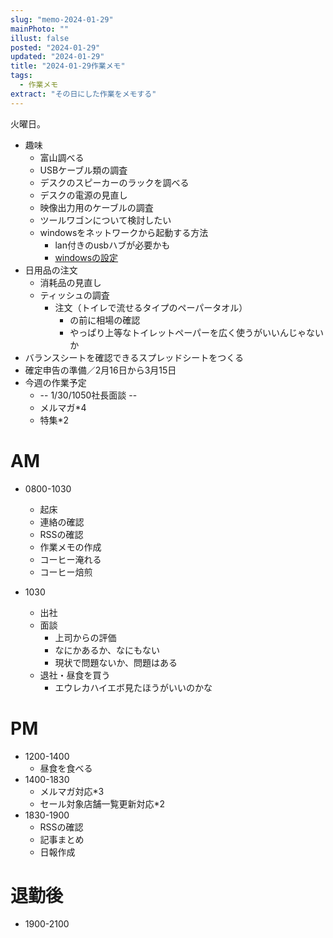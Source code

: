 ```yaml
---
slug: "memo-2024-01-29"
mainPhoto: ""
illust: false
posted: "2024-01-29"
updated: "2024-01-29"
title: "2024-01-29作業メモ"
tags:
  - 作業メモ
extract: "その日にした作業をメモする"
---
```


火曜日。  

- 趣味
  - 富山調べる  
  - USBケーブル類の調査
  - デスクのスピーカーのラックを調べる
  - デスクの電源の見直し
  - 映像出力用のケーブルの調査
  - ツールワゴンについて検討したい
  - windowsをネットワークから起動する方法
    - lan付きのusbハブが必要かも
    - [windowsの設定](https://ascii.jp/elem/000/001/785/1785177/)
- 日用品の注文
  - 消耗品の見直し
  - ティッシュの調査
    - 注文（トイレで流せるタイプのペーパータオル）
      - の前に相場の確認
      - やっぱり上等なトイレットペーパーを広く使うがいいんじゃないか
- バランスシートを確認できるスプレッドシートをつくる
- 確定申告の準備／2月16日から3月15日
- 今週の作業予定
  - -- 1/30/1050社長面談 --
  - メルマガ*4
  - 特集*2

# AM

- 0800-1030
  - 起床
  - 連絡の確認
  - RSSの確認
  - 作業メモの作成
  - コーヒー淹れる
  - コーヒー焙煎

- 1030
  - 出社
  - 面談
    - 上司からの評価
    - なにかあるか、なにもない
    - 現状で問題ないか、問題はある
  - 退社・昼食を買う
    - エウレカハイエボ見たほうがいいのかな


# PM

- 1200-1400
  - 昼食を食べる
- 1400-1830
  - メルマガ対応*3
  - セール対象店舗一覧更新対応*2
- 1830-1900
  - RSSの確認
  - 記事まとめ
  - 日報作成


# 退勤後

- 1900-2100
      
